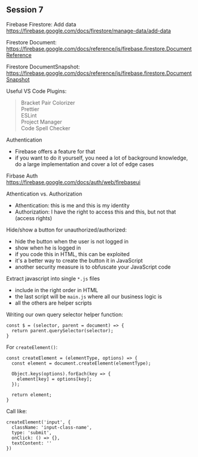 ## Session 7

Firebase Firestore: Add data  
https://firebase.google.com/docs/firestore/manage-data/add-data

Firestore Document:  
https://firebase.google.com/docs/reference/js/firebase.firestore.DocumentReference

Firestore DocumentSnapshot:  
https://firebase.google.com/docs/reference/js/firebase.firestore.DocumentSnapshot

Useful VS Code Plugins:  
> Bracket Pair Colorizer  
> Prettier  
> ESLint  
> Project Manager  
> Code Spell Checker  

Authentication  
- Firebase offers a feature for that
- if you want to do it yourself, you need a lot of background knowledge, do a large implementation and cover a lot of edge cases

Firbase Auth  
https://firebase.google.com/docs/auth/web/firebaseui

Athentication vs. Authorization
- Athentication: this is me and this is my identity
- Authorization: I have the right to access this and this, but not that (access rights)

Hide/show a button for unauthorized/authorized:  
- hide the button when the user is not logged in
- show when he is logged in
- if you code this in HTML, this can be exploited
- it's a better way to create the button it in JavaScript
- another security measure is to obfuscate your JavaScript code

Extract javascript into single `*.js` files
- include in the right order in HTML
- the last script will be `main.js` where all our business logic is
- all the others are helper scripts

Writing our own query selector helper function:
```
const $ = (selector, parent = document) => {
  return parent.querySelector(selector);
}
```

For `createElement()`:
```
const createElement = (elementType, options) => {
  const element = document.createElement(elementType);
  
  Object.keys(options).forEach(key => {
    element[key] = options[key];
  });
  
  return element;
}
```
Call like:
```
createElement('input', {
  className: 'input-class-name',
  type: 'submit',
  onClick: () => {},
  textContent: ''
})
```

